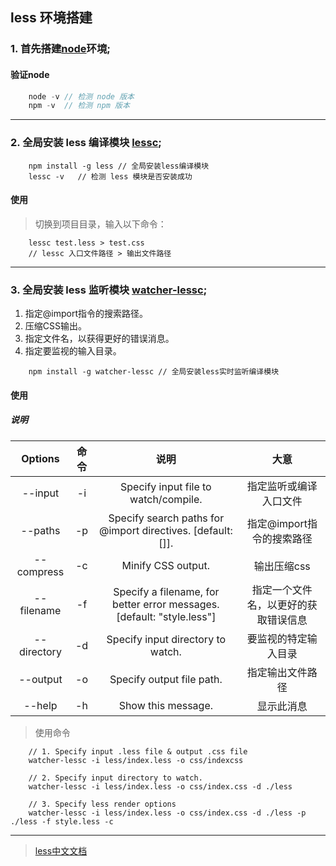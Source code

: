 ## less 环境搭建

### 1. 首先搭建[node](../node/less_install.md)环境;   

#### 验证node   

```js
    node -v // 检测 node 版本
    npm -v  // 检测 npm 版本
```

-----

### 2. 全局安装 less 编译模块 [lessc](http://lesscss.org/);   

```
    npm install -g less // 全局安装less编译模块
    lessc -v   // 检测 less 模块是否安装成功
```

#### 使用  

> 切换到项目目录，输入以下命令：

```
    lessc test.less > test.css
    // lessc 入口文件路径 > 输出文件路径 

```

----

### 3. 全局安装 less 监听模块 [watcher-lessc](https://www.npmjs.com/package/watcher-lessc);

1. 指定@import指令的搜索路径。
2. 压缩CSS输出。
3. 指定文件名，以获得更好的错误消息。
4. 指定要监视的输入目录。

```
    npm install -g watcher-lessc // 全局安装less实时监听编译模块

```

#### 使用   

##### 说明

| Options | 命令 | 说明 | 大意 |
| :-: | :-: | :-: | :-: |
| --input | -i | Specify input file to watch/compile. | 指定监听或编译入口文件 |
| --paths | -p | Specify search paths for @import directives.    [default: []]. | 指定@import指令的搜索路径 |
| --compress | -c | Minify CSS output. | 输出压缩css |
| --filename | -f | Specify a filename, for better error messages. [default: "style.less"] | 指定一个文件名，以更好的获取错误信息 |
| --directory | -d | Specify input directory to watch. | 要监视的特定输入目录 |
| --output | -o |Specify output file path. | 指定输出文件路径 |
| --help | -h | Show this message. | 显示此消息 |

> 使用命令

```
    // 1. Specify input .less file & output .css file
    watcher-lessc -i less/index.less -o css/indexcss

    // 2. Specify input directory to watch.
    watcher-lessc -i less/index.less -o css/index.css -d ./less

    // 3. Specify less render options
    watcher-lessc -i less/index.less -o css/index.css -d ./less -p ./less -f style.less -c
```


-----

> [less中文文档](http://lesscss.cn/)